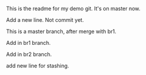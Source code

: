 This is the readme for my demo git.
It's on master now. 

Add a new line. Not commit yet. 


This is a master branch, after merge with br1. 

Add in br1 branch.

Add in br2 branch.


add new line for stashing.
